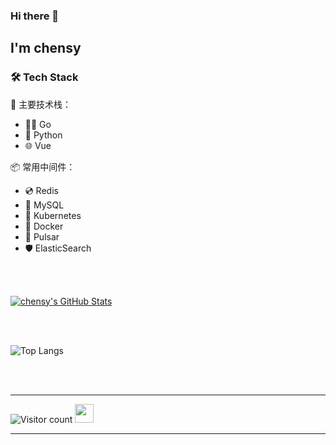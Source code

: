 ### Hi there 👋<h2> I'm chensy</h2>

<h3>🛠 Tech Stack</h3>

🌟 主要技术栈：
- 🐱‍🏍  Go
- 🐍    Python
- 🌐    Vue

📦 常用中间件：
- 💿 Redis
- 📄 MySQL
- 🚢 Kubernetes
- 🐳 Docker
- 🌟 Pulsar
- 🛡  ElasticSearch




<br/><br/>

[![chensy's GitHub Stats](https://github-readme-stats.vercel.app/api?username=chensylz&show_icons=true)](https://github.com/chensylz)

<br/>

<br/>

![Top Langs](https://github-readme-stats.vercel.app/api/top-langs/?username=chensylz&show_icons=true)

<br><br>



<hr>



![Visitor count](https://visitor-badge.laobi.icu/badge?page_id=shivam0110.shivam0110)   <img src="https://media.giphy.com/media/dxn6fRlTIShoeBr69N/giphy.gif" width="30">





<hr>



